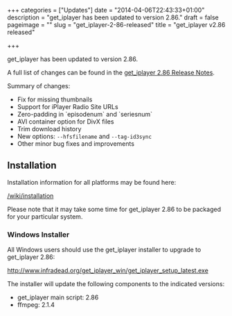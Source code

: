 +++
categories = ["Updates"]
date = "2014-04-06T22:43:33+01:00"
description = "get_iplayer has been updated to version 2.86."
draft = false
pageimage = ""
slug = "get_iplayer-2-86-released"
title = "get_iplayer v2.86 released"

+++

get_iplayer has been updated to version 2.86.

A full list of changes can be found in the <a href="/wiki/release286/">get_iplayer 2.86 Release Notes</a>.

Summary of changes:

<ul>
	<li>Fix for missing thumbnails</li>
	<li>Support for iPlayer Radio Site URLs</li>
	<li>Zero-padding in `episodenum` and `seriesnum`</li>
	<li>AVI container option for DivX files</li>
	<li>Trim download history</li>
  <li>New options: <code>--hfsfilename</code> and <code>--tag-id3sync</code></li>
	<li>Other minor bug fixes and improvements</li>
</ul>
<!--more-->

## Installation

Installation information for all platforms may be found here:

<a href="/wiki/installation">/wiki/installation</a>

Please note that it may take some time for get_iplayer 2.86 to be packaged for your particular system.

### Windows Installer

All Windows users should use the get_iplayer installer to upgrade to get_iplayer 2.86:

<a href="http://www.infradead.org/get_iplayer_win/get_iplayer_setup_latest.exe">http://www.infradead.org/get_iplayer_win/get_iplayer_setup_latest.exe</a>

The installer will update the following components to the indicated versions:

<ul>
	<li>get_iplayer main script: 2.86</li>
	<li>ffmpeg: 2.1.4</li>
</ul>
